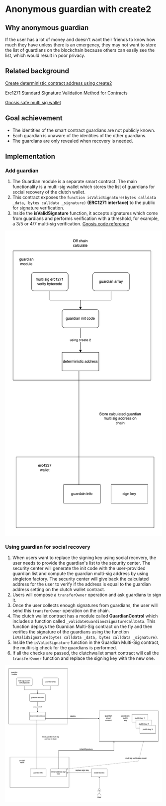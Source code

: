 # Anonymous guardian with create2

## Why anonymous guardian

If the user has a lot of money and doesn't want their friends to know how much they have unless there is an emergency, they may not want to store the list of guardians on the blockchain because others can easily see the list, which would result in poor privacy.

## Related background

[Create deterministic contract address using create2](https://eips.ethereum.org/EIPS/eip-1014)

[Erc1271 Standard Signature Validation Method for Contracts](https://eips.ethereum.org/EIPS/eip-1271)

[Gnosis safe multi sig wallet](https://github.com/safe-global/safe-contracts/blob/c36bcab46578a442862d043e12a83fec41143dec/contracts/GnosisSafe.sol#L240)

## Goal achievement

- The identities of the smart contract guardians are not publicly known.
- Each guardian is unaware of the identities of the other guardians.
- The guardians are only revealed when recovery is needed.

## Implementation

### Add guardian

1. The Guardian module is a separate smart contract. The main functionality is a multi-sig wallet which stores the list of guardians for social recovery of the clutch wallet.
2. This contract exposes the `function isValidSignature(bytes calldata _data, bytes calldata _signature)` **(ERC1271 interface)** to the public for signature verification.
3. Inside the **isValidSignature** function, it accepts signatures which come from guardians and performs verification with a threshold, for example, a 3/5 or 4/7 multi-sig verification. [Gnosis code reference](https://github.com/safe-global/safe-contracts/blob/c36bcab46578a442862d043e12a83fec41143dec/contracts/GnosisSafe.sol#L240)

<p align="center">
  <img src="./images//add_guardian_diagram.png" />
</p>

### Using guardian for social recovery

1. When users want to replace the signing key using social recovery, the user needs to provide the guardian's list to the security center. The security center will generate the init code with the user-provided guardian list and compute the guardian multi-sig address by using singleton factory. The security center will give back the calculated address for the user to verify if the address is equal to the guardian address setting on the clutch wallet contract.
2. Users will compose a `transferOwner` operation and ask guardians to sign it.
3. Once the user collects enough signatures from guardians, the user will send this `transferOwner` operation on the chain.
4. The clutch wallet contract has a module called **GuardianControl** which includes a function called `_validateGuardiansSignatureCallData`. This function deploys the Guardian Multi-Sig contract on the fly and then verifies the signature of the guardians using the function `isValidSignature(bytes calldata _data, bytes calldata _signature)`.
5. Inside the `isValidSignature` function in the Guardian Multi-Sig contract, the multi-sig check for the guardians is performed.
6. If all the checks are passed, the clutchwallet smart contract will call the `transferOwner` function and replace the signing key with the new one.

<p align="center">
  <img src="./images//recovery_diagram.png" />
</p>
